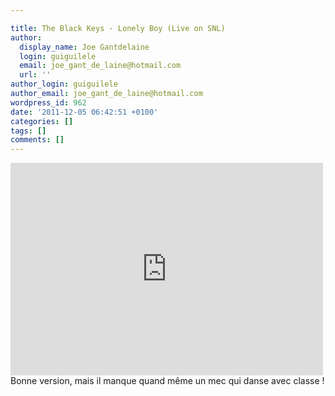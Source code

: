 ```yaml
---

title: The Black Keys - Lonely Boy (Live on SNL)
author:
  display_name: Joe Gantdelaine
  login: guiguilele
  email: joe_gant_de_laine@hotmail.com
  url: ''
author_login: guiguilele
author_email: joe_gant_de_laine@hotmail.com
wordpress_id: 962
date: '2011-12-05 06:42:51 +0100'
categories: []
tags: []
comments: []
---
```

<iframe id="NBC Video Widget" width="500" height="340" src="http://www.nbc.com/assets/video/widget/widget.html?vid=1371745" frameborder="0"></iframe>
Bonne version, mais il manque quand même un mec qui danse avec classe !
